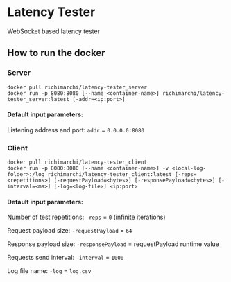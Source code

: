 # Latency Tester
WebSocket based latency tester

## How to run the docker

### Server

```
docker pull richimarchi/latency-tester_server
docker run -p 8080:8080 [--name <container-name>] richimarchi/latency-tester_server:latest [-addr=<ip:port>]
```

#### Default input parameters:

Listening address and port:
`addr` = `0.0.0.0:8080`

### Client

```
docker pull richimarchi/latency-tester_client
docker run -p 8080:8080 [--name <container-name>] -v <local-log-folder>:/log richimarchi/latency-tester_client:latest [-reps=<repetitions>] [-requestPayload=<bytes>] [-responsePayload=<bytes>] [-interval=<ms>] [-log=<log-file>] <ip:port>
```

#### Default input parameters:

Number of test repetitions:
`-reps` = `0` (infinite iterations)

Request payload size:
`-requestPayload` = `64`

Response payload size:
`-responsePayload` = requestPayload runtime value

Requests send interval:
`-interval` = `1000`

Log file name:
`-log` = `log.csv`
